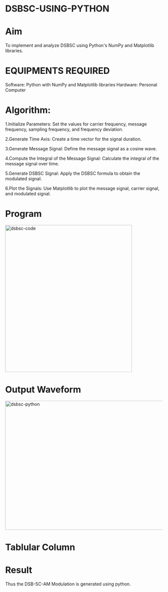 # DSBSC-USING-PYTHON
# Aim
To implement and analyze DSBSC using Python's NumPy and Matplotlib libraries.
# EQUIPMENTS REQUIRED
Software: Python with NumPy and Matplotlib libraries
Hardware: Personal Computer
# Algorithm:
1.Initialize Parameters: Set the values for carrier frequency, message frequency, sampling frequency, and frequency deviation.

2.Generate Time Axis: Create a time vector for the signal duration.

3.Generate Message Signal: Define the message signal as a cosine wave.

4.Compute the Integral of the Message Signal: Calculate the integral of the message signal over time.

5.Generate DSBSC Signal: Apply the DSBSC formula to obtain the modulated signal.

6.Plot the Signals: Use Matplotlib to plot the message signal, carrier signal, and modulated signal.

# Program

<img width="405" height="471" alt="dsbsc-code" src="https://github.com/user-attachments/assets/7d9aec40-3798-46dc-987e-eeea4f3243a0" />

# Output Waveform

<img width="554" height="413" alt="dsbsc-python" src="https://github.com/user-attachments/assets/70b7955e-7fb4-4274-ac8b-5a36d2b24451" />

# Tablular Column

# Result
Thus the DSB-SC-AM Modulation is generated using python.
